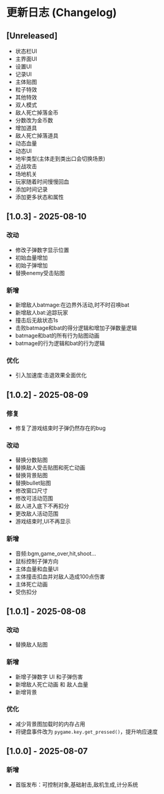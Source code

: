 # 更新日志 (Changelog)



## [Unreleased]
- 状态栏UI
- 主界面UI
- 设置UI
- 记录UI
- 主体贴图
- 粒子特效
- 其他特效
- 双人模式
- 敌人死亡掉落金币
- 分数改为金币数
- 增加道具
- 敌人死亡掉落道具
- 动态血量
- 动态UI
- 地牢类型(主体走到类出口会切换场景)
- 近战攻击
- 场地机关
- 玩家随着时间慢慢回血
- 添加时间记录
- 添加更多状态和属性



## [1.0.3] - 2025-08-10

### 改动

- 修改子弹数字显示位置
- 初始血量增加
- 初始子弹增加
- 替换enemy受击贴图

### 新增

- 新增敌人batmage:在边界外活动,时不时召唤bat
- 新增敌人bat:追踪玩家
- 撞击后无敌状态1s
- 击败batmage和bat的得分逻辑和增加子弹数量逻辑
- batmage和bat的所有行为贴图动画
- batmage的行为逻辑和bat的行为逻辑

### 优化

- 引入加速度:击退效果全面优化



## [1.0.2] - 2025-08-09

### 修复

- 修复了游戏结束时子弹仍然存在的bug

### 改动

- 替换分数贴图
- 替换敌人受击贴图和死亡动画
- 替换背景贴图
- 替换bullet贴图
- 修改窗口尺寸
- 修改可活动范围
- 敌人进入底下不再扣分
- 更改敌人活动范围
- 游戏结束时,UI不再显示

### 新增

- 音频:bgm,game_over,hit,shoot...
- 鼠标控制子弹方向
- 主体血量和血量UI
- 主体撞击扣血并对敌人造成100点伤害
- 主体死亡动画
- 受伤扣分

## [1.0.1] - 2025-08-08

### 改动

- 替换敌人贴图

### 新增
- 新增子弹数字 UI 和子弹伤害
- 新增敌人死亡动画 和 敌人血量
- 新增背景

### 优化
- 减少背景图加载时的内存占用
- 将键盘事件改为 `pygame.key.get_pressed()`，提升响应速度

## [1.0.0] - 2025-08-07
### 新增
- 首版发布：可控制对象,基础射击,敌机生成,计分系统